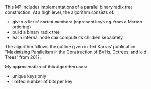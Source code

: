 This MP includes implementations of a parallel binary radix tree construction. At a high level, the algorithm consists of:

- given a list of sorted numbers (represent keys eg. from a Morton ordering)
- build a binary radix tree
- each internal node can compute its children separately

The algorithm follows the outline given in Ted Karras' publication "Maximizing Parallelism in the Construction of BVHs, Octrees, and k-d Trees" from 2012.

My approximation of this algorithm uses:

- unique keys only
- limited number of bits per key
